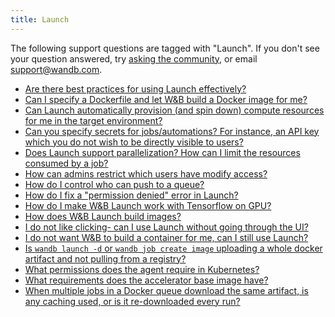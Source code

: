 ```yaml
---
title: Launch 
---
```

The following support questions are tagged with "Launch". If you don't see 
your question answered, try [asking the community](https://community.wandb.ai/), 
or email [support@wandb.com](mailto:support@wandb.com).

- [Are there best practices for using Launch effectively?](best_practices_launch_effectively.md)
- [Can I specify a Dockerfile and let W&B build a Docker image for me?](dockerfile_let_wb_build_docker_image_me.md)
- [Can Launch automatically provision (and spin down) compute resources for me in the target environment?](launch_automatically_provision_spin_compute_resources_target_environment.md)
- [Can you specify secrets for jobs/automations? For instance, an API key which you do not wish to be directly visible to users?](secrets_jobsautomations_instance_api_key_wish_directly_visible.md)
- [Does Launch support parallelization?  How can I limit the resources consumed by a job?](launch_support_parallelization_limit_resources_consumed_job.md)
- [How can admins restrict which users have modify access?](restrict_access_modify_example.md)
- [How do I control who can push to a queue?](control_push_queue.md)
- [How do I fix a "permission denied" error in Launch?](launcherror_permission_denied.md)
- [How do I make W&B Launch work with Tensorflow on GPU?](launch_tensorflow_gpu.md)
- [How does W&B Launch build images?](launch_build_images.md)
- [I do not like clicking- can I use Launch without going through the UI?](clicking_launch_without_going_ui.md)
- [I do not want W&B to build a container for me, can I still use Launch?](build_container_launch.md)
- [Is `wandb launch -d` or `wandb job create image` uploading a whole docker artifact and not pulling from a registry?](launch_d_wandb_job_create_image_uploading_whole_docker.md)
- [What permissions does the agent require in Kubernetes?](permissions_agent_require_kubernetes.md)
- [What requirements does the accelerator base image have?](requirements_accelerator_base_image.md)
- [When multiple jobs in a Docker queue download the same artifact, is any caching used, or is it re-downloaded every run?](docker_queues_run_multiple_jobs_download_same_artifact_useartifact.md)
